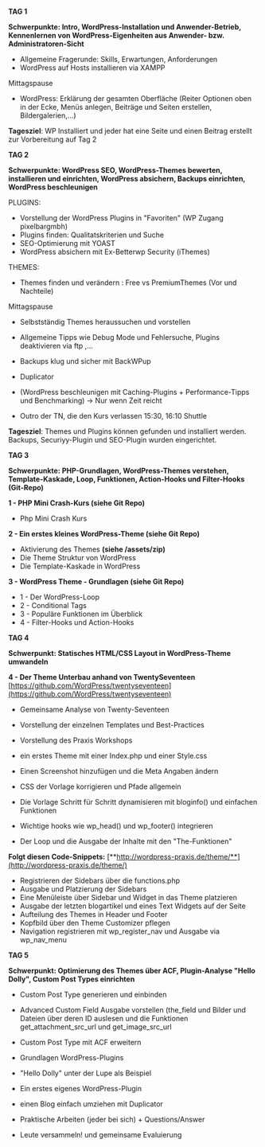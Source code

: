 
**TAG 1**

**Schwerpunkte: Intro, WordPress-Installation und Anwender-Betrieb, Kennenlernen von WordPress-Eigenheiten aus Anwender- bzw. Administratoren-Sicht**

- Allgemeine Fragerunde: Skills, Erwartungen, Anforderungen
- WordPress auf Hosts installieren via XAMPP

Mittagspause

- WordPress: Erklärung der gesamten Oberfläche (Reiter Optionen oben in der Ecke, Menüs anlegen, Beiträge und Seiten erstellen, Bildergalerien,...)

**Tagesziel**: WP Installiert und jeder hat eine Seite und einen Beitrag erstellt zur Vorbereitung auf Tag 2


**TAG 2**

**Schwerpunkte: WordPress SEO, WordPress-Themes bewerten, installieren und einrichten, WordPress absichern, Backups einrichten, WordPress beschleunigen**

PLUGINS:
- Vorstellung der WordPress Plugins in &quot;Favoriten&quot; (WP Zugang pixelbargmbh)
- Plugins finden: Qualitatskriterien und Suche
- SEO-Optimierung mit YOAST
- WordPress absichern mit Ex-Betterwp Security (iThemes)

THEMES:
- Themes finden und verändern : Free vs PremiumThemes (Vor und Nachteile)

Mittagspause

- Selbstständig Themes heraussuchen und vorstellen
 
- Allgemeine Tipps wie Debug Mode und Fehlersuche, Plugins deaktivieren via ftp ,...
- Backups klug und sicher mit BackWPup
- Duplicator

- (WordPress beschleunigen mit Caching-Plugins + Performance-Tipps und Benchmarking) -> Nur wenn Zeit reicht

- Outro der TN, die den Kurs verlassen 15:30, 16:10 Shuttle


**Tagesziel**: Themes und Plugins können gefunden und installiert werden. Backups, Securiyy-Plugin und SEO-Plugin wurden eingerichtet. 



**TAG 3**

**Schwerpunkte: PHP-Grundlagen, WordPress-Themes verstehen, Template-Kaskade, Loop, Funktionen, Action-Hooks und Filter-Hooks  (Git-Repo)**


**1 - PHP Mini Crash-Kurs (siehe Git Repo)**

- Php Mini Crash Kurs

**2 - Ein erstes kleines WordPress-Theme (siehe Git Repo)**

- Aktivierung des Themes **(siehe /assets/zip)**
- Die Theme Struktur von WordPress
- Die Template-Kaskade in WordPress

**3 - WordPress Theme - Grundlagen (siehe Git Repo)**

- 1 - Der WordPress-Loop
- 2 - Conditional Tags
- 3 - Populäre Funktionen im Überblick
- 4 - Filter-Hooks und Action-Hooks



**TAG 4**

**Schwerpunkt: Statisches HTML/CSS Layout in WordPress-Theme umwandeln**

**4 - Der Theme Unterbau anhand von TwentySeventeen**
 [https://github.com/WordPress/twentyseventeen](https://github.com/WordPress/twentyseventeen)

- Gemeinsame Analyse von Twenty-Seventeen
- Vorstellung der einzelnen Templates und Best-Practices

- Vorstellung des Praxis Workshops
- ein erstes Theme mit einer Index.php und einer Style.css
- Einen Screenshot hinzufügen und die Meta Angaben ändern
- CSS der Vorlage korrigieren und Pfade allgemein
- Die Vorlage Schritt für Schritt dynamisieren mit bloginfo() und einfachen Funktionen
- Wichtige hooks wie wp\_head() und wp\_footer() integrieren
- Der Loop und die Ausgabe der Inhalte mit den &quot;The-Funktionen&quot;

**Folgt diesen Code-Snippets:** [**http://wordpress-praxis.de/theme/**](http://wordpress-praxis.de/theme/)

- Registrieren der Sidebars über die functions.php
- Ausgabe und Platzierung der Sidebars
- Eine Menüleiste über Sidebar und Widget in das Theme platzieren
- Ausgabe der letzten blogartikel und eines Text Widgets auf der Seite
- Aufteilung des Themes in Header und Footer
- Kopfbild über den Theme Customizer pflegen
- Navigation registrieren mit wp\_register\_nav und Ausgabe via wp\_nav\_menu



**TAG 5**

**Schwerpunkt: Optimierung des Themes über ACF, Plugin-Analyse &quot;Hello Dolly&quot;, Custom Post Types einrichten**

- Custom Post Type generieren und einbinden

- Advanced Custom Field Ausgabe vorstellen (the\_field und Bilder und Dateien über deren ID auslesen und die Funktionen get\_attachment\_src\_url und get\_image\_src\_url
- Custom Post Type mit ACF erweitern

- Grundlagen WordPress-Plugins
- &quot;Hello Dolly&quot; unter der Lupe als Beispiel
- Ein erstes eigenes WordPress-Plugin
- einen Blog einfach umziehen mit Duplicator
- Praktische Arbeiten (jeder bei sich) + Questions/Answer

- Leute versammeln! und gemeinsame Evaluierung

